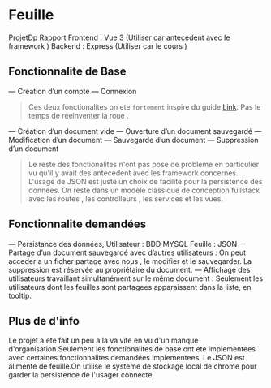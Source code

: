# Feuille
 ProjetDp Rapport
 Frontend : Vue 3 (Utiliser car antecedent avec le framework )
 Backend :  Express (Utiliser car le cours )

## Fonctionnalite de Base

— Création d’un compte
— Connexion

> Ces deux fonctionalites on ete `fortement` inspire du guide [Link](https://www.bezkoder.com/node-express-vue-jwt-auth/). Pas le temps de reeinventer la roue .
	
— Création d’un document vide
— Ouverture d’un document sauvegardé
— Modification d’un document
— Sauvegarde d’un document
— Suppression d’un document

> Le reste des fonctionalites n'ont pas pose de probleme en particulier vu qu'il y avait des antecedent avec les framework concernes.
>L'usage de JSON est juste un choix de facilite pour la persistence des données.
> On reste dans un modele classique de conception fullstack avec les routes , les controlleurs , les services et les vues.

## Fonctionnalite demandées

— Persistance des données,
Utilisateur : BDD MYSQL
Feuille : JSON
— Partage d’un document sauvegardé avec d’autres utilisateurs :
On peut acceder a un ficher partage avec nous , le modifier et le sauvegarder.
La suppression est réservée au propriétaire du document.
— Affichage des utilisateurs travaillant simultanément sur le même document :
Seulement les utilisateurs dont les feuilles sont partagees apparaissent dans la liste, en tooltip.

## Plus de d'info
Le projet a ete fait un peu a la va vite en vu d'un manque d'organisation.Seulement les fonctionalites de base ont ete implementees avec certaines fonctionnalites demandées
implementees. Le JSON est alimente de feuille.On utilise le systeme de stockage local de chrome pour garder la persistence de l'usager 
connecte.